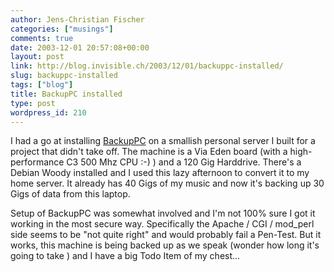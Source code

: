 ```yaml
---
author: Jens-Christian Fischer
categories: ["musings"]
comments: true
date: 2003-12-01 20:57:08+00:00
layout: post
link: http://blog.invisible.ch/2003/12/01/backuppc-installed/
slug: backuppc-installed
tags: ["blog"]
title: BackupPC installed
type: post
wordpress_id: 210
---
```


I had a go at installing [BackupPC](http://backuppc.sourceforge.net/) on a smallish personal server I built for a project that didn't take off. The machine is a Via Eden board (with a high-performance C3 500 Mhz CPU :-) ) and a 120 Gig Harddrive. There's a Debian Woody installed and I used this lazy afternoon to convert it to my home server. It already has 40 Gigs of my music and now it's backing up 30 Gigs of data from this laptop.

Setup of BackupPC was somewhat involved and I'm not 100% sure I got it working in the most secure way. Specifically the Apache / CGI / mod_perl side seems to be "not quite right" and would probably fail a Pen-Test. But it works, this machine is being backed up as we speak (wonder how long it's going to take ) and I have a big Todo Item of my chest...
